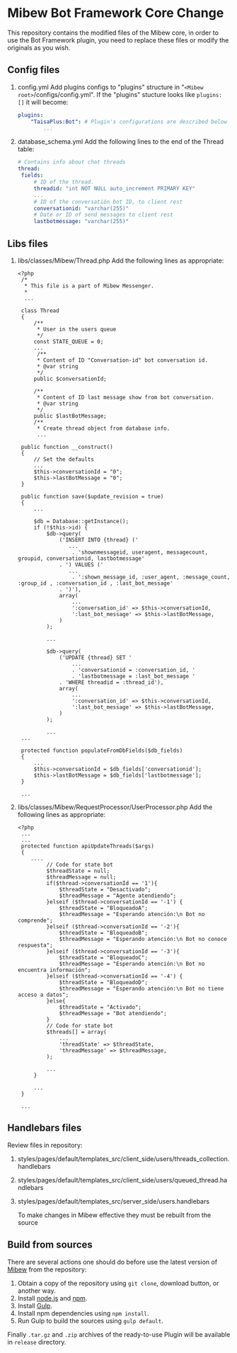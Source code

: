 # Mibew Bot Framework Core Change

This repository contains the modified files of the Mibew core, in order to use the Bot Framework plugin, you need to replace these files or modify the originals as you wish.

## Config files

1. config.yml
	Add plugins configs to "plugins" structure in "`<Mibew root>`/configs/config.yml". If the "plugins" stucture looks like `plugins: []` it will become:
	```yaml
	plugins:
	    "TaisaPlus:Bot": # Plugin's configurations are described below
	        ...
	```
2. database_schema.yml
   Add the following lines to the end of the Thread table:
   ```yaml
   # Contains info about chat threads
   thread:
    fields:
        # ID of the thread.
        threadid: "int NOT NULL auto_increment PRIMARY KEY"
        ...
        # ID of the conversatión bot ID, to client rest 
        conversationid: "varchar(255)"
        # Date or ID of send messages to client rest 
        lastbotmessage: "varchar(255)"
    ```
## Libs files

1. libs/classes/Mibew/Thread.php
   Add the following lines as appropriate:
   ```
   <?php 
	/*
	 * This file is a part of Mibew Messenger.
	 *
	 ...

	class Thread
	{
	    /**
	     * User in the users queue
	     */
	    const STATE_QUEUE = 0;
	    ...
	     /**
	     * Content of ID "Conversation-id" bot conversation id.
	     * @var string
	     */
    	public $conversationId;
    
	    /**
	     * Content of ID last message show from bot conversation.
	     * @var string
	     */
    	public $lastBotMessage;
	    /**
	     * Create thread object from database info.
	     ...
	     
    public function __construct()
    {
        // Set the defaults
        ...
        $this->conversationId = "0";
        $this->lastBotMessage = "0";
    }

    public function save($update_revision = true)
    {
        ...

        $db = Database::getInstance();
        if (!$this->id) {
            $db->query(
                ('INSERT INTO {thread} ('
                   ...
                    . 'shownmessageid, useragent, messagecount, groupid, conversationid, lastbotmessage'
                . ') VALUES ('
                   ... 
                    . ':shown_message_id, :user_agent, :message_count, :group_id , :conversation_id , :last_bot_message'
                . ')'),
                array(
                    ...
                    ':conversation_id' => $this->conversationId,
                    ':last_bot_message' => $this->lastBotMessage,
                )
            );
            
            ...

            $db->query(
                ('UPDATE {thread} SET '
                    ...
                    . 'conversationid = :conversation_id, '
                    . 'lastbotmessage = :last_bot_message '
                . 'WHERE threadid = :thread_id'),
                array(
                    ...
                    ':conversation_id' => $this->conversationId,
                    ':last_bot_message' => $this->lastBotMessage,
                )
            );

            ...
    ...

    protected function populateFromDbFields($db_fields)
    {
        ...
        $this->conversationId = $db_fields['conversationid'];
        $this->lastBotMessage = $db_fields['lastbotmessage'];
    }

  	...
    ```
2. libs/classes/Mibew/RequestProcessor/UserProcessor.php
   Add the following lines as appropriate:
   ```
   <?php
    ...
    ...
    protected function apiUpdateThreads($args)
    {
       ....
            // Code for state bot
            $threadState = null;
            $threadMessage = null;
            if($thread->conversationId == '1'){
                $threadState = "Desactivado";
                $threadMessage = "Agente atendiendo";
            }elseif ($thread->conversationId == '-1') {
                $threadState = "BloqueadoA";
                $threadMessage = "Esperando atención:\n Bot no comprende";
            }elseif ($thread->conversationId == '-2'){
                $threadState = "BloqueadoB";
                $threadMessage = "Esperando atención:\n Bot no conoce respuesta";
            }elseif ($thread->conversationId == '-3'){
                $threadState = "BloqueadoC";
                $threadMessage = "Esperando atención:\n Bot no encuentra información";
            }elseif ($thread->conversationId == '-4') {
                $threadState = "BloqueadoD";
                $threadMessage = "Esperando atención:\n Bot no tiene acceso a datos";
            }else{
                $threadState = "Activado";
                $threadMessage = "Bot atendiendo";
            }
            // Code for state bot
            $threads[] = array(
                ...
                'threadState' => $threadState,
                'threadMessage' => $threadMessage,
            );

            ...
        }

        ...
    }

    ...
   ```

## Handlebars files

   Review files in repository:

1. styles/pages/default/templates_src/client_side/users/threads_collection.handlebars
2. styles/pages/default/templates_src/client_side/users/queued_thread.handlebars
3. styles/pages/default/templates_src/server_side/users.handlebars

   To make changes in Mibew effective they must be rebuilt from the source

## Build from sources

There are several actions one should do before use the latest version of [Mibew](https://github.com/Mibew/mibew) from the repository:

1. Obtain a copy of the repository using `git clone`, download button, or another way.
2. Install [node.js](http://nodejs.org/) and [npm](https://www.npmjs.org/).
3. Install [Gulp](http://gulpjs.com/).
4. Install npm dependencies using `npm install`.
5. Run Gulp to build the sources using `gulp default`.

Finally `.tar.gz` and `.zip` archives of the ready-to-use Plugin will be available in `release` directory.
